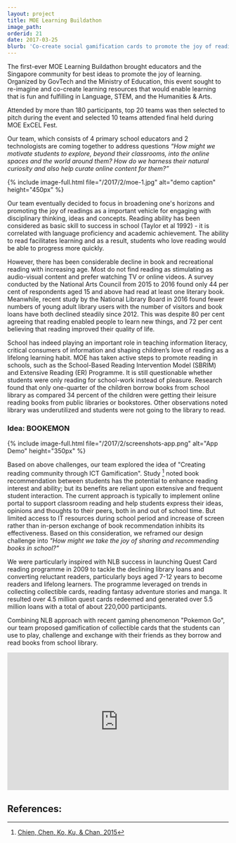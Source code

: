 ```yaml
---
layout: project
title: MOE Learning Buildathon
image_path: 
orderid: 21
date: 2017-03-25
blurb: 'Co-create social gamification cards to promote the joy of reading in school'
---
```

<p class='sublead'>The first-ever MOE Learning Buildathon brought educators and the Singapore community for best ideas to promote the joy of learning. Organized by GovTech and the Ministry of Education, this event sought to re-imagine and co-create learning resources that would enable learning that is fun and fulfilling in Language, STEM, and the Humanities &amp; Arts.</p>
<!--more-->
Attended by more than 180 participants, top 20 teams was then selected to pitch during the event and selected 10 teams attended final held during MOE ExCEL Fest.

Our team, which consists of 4 primary school educators and 2 technologists are coming together to address questions _“How might we motivate students to explore, beyond their classrooms, into the online spaces and the world around them? How do we harness their natural curiosity and also help curate online content for them?”_

{% include image-full.html file="/2017/2/moe-1.jpg" alt="demo caption" height="450px" %}

Our team eventually decided to focus in broadening one's horizons and promoting the joy of readings as a important vehicle for engaging with disciplinary thinking, ideas and concepts. Reading ability has been considered as basic skill to success in school (Taylor et al 1992) - it is correlated with language proficiency and academic achievement. The ability to read facilitates learning and as a result, students who love reading would be able to progress more quickly. 

However, there has been considerable decline in book and recreational reading with increasing age. Most do not find reading as stimulating as audio-visual content and prefer watching TV or online videos.  A survey conducted by the National Arts Council from 2015 to 2016 found only 44 per cent of respondents aged 15 and above had read at least one literary book. Meanwhile, recent study by the National Library Board in 2016 found fewer numbers of young adult library users with the number of visitors and book loans have both declined steadily since 2012. This was despite 80 per cent agreeing that reading enabled people to learn new things, and 72 per cent believing that reading improved their quality of life. 

School has indeed playing an important role in teaching information literacy, critical consumers of information and shaping children’s love of reading as a lifelong learning habit. MOE has taken active steps to promote reading in schools, such as the School-Based Reading Intervention Model (SBRIM) and Extensive Reading (ER) Programme. It is still questionable whether students were only reading for school-work instead of pleasure. Research found that only one-quarter of the children borrow books from school library as compared 34 percent of the children were getting their leisure reading books from public libraries or bookstores. Other observations noted  library was underutilized and students were not going to the library to read.

### Idea: BOOKEMON
{% include image-full.html file="/2017/2/screenshots-app.png" alt="App Demo" height="350px" %}
 
Based on above challenges, our team explored the idea of "Creating reading community through ICT Gamification". Study [^chien] noted book recommendation between students has the potential to enhance reading interest and ability; but its benefits are reliant upon extensive and frequent student interaction. The current approach is typically to implement online portal to support classroom reading and help students express their ideas, opinions and thoughts to their peers, both in and out of school time. But limited access to IT resources during school period and increase of screen rather than in-person exchange of book recommendation inhibits its effectiveness. Based on this consideration, we reframed our design challenge into _"How might we take the joy of sharing and recommending books in school?"_

We were particularly inspired with NLB success in launching Quest Card reading programme in 2009 to tackle the declining library loans and converting reluctant readers, particularly boys aged 7-12 years to become readers and lifelong learners. The programme leveraged on trends in collecting collectible cards, reading fantasy adventure stories and manga. It resulted over 4.5 million quest cards redeemed and generated over 5.5 million loans  with a total of about 220,000 participants.

Combining NLB approach with recent gaming phenomenon "Pokemon Go", our team proposed gamification of collectible cards that the students can use to play, challenge and exchange with their friends as they borrow and read books from school library.
 
<div class="video-container">
<iframe src="https://www.youtube.com/embed/sKf-6J0Ai3U" title="YouTube video player" frameborder="0" allow="accelerometer; autoplay; clipboard-write; encrypted-media; gyroscope; picture-in-picture" allowfullscreen></iframe>
</div>
<style>
.video-container { position: relative; padding-bottom: 56.25%; padding-top: 30px; height: 0; overflow: hidden; }
.video-container iframe, .video-container object, .video-container embed { position: absolute; top: 0; left: 0; width: 100%; height: 100%; }
</style>


## References:
[^chien]: [Chien, Chen, Ko, Ku, & Chan, 2015](https://www.semanticscholar.org/paper/Exploring-Long-term-Behavior-Patterns-in-a-Book-for-Chien-Chen/18a2d02305a7f61b371843096dc49287e593d5cb)

